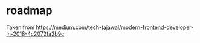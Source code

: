 # roadmap
Taken from https://medium.com/tech-tajawal/modern-frontend-developer-in-2018-4c2072fa2b9c
